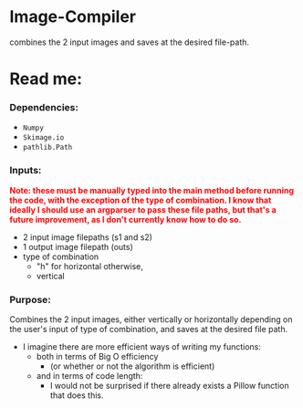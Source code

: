 # Image-Compiler
combines the 2 input images and saves at the desired file-path.

# Read me:

### Dependencies:
- `Numpy`
- `Skimage.io` 
- `pathlib.Path`

### Inputs:
<p style="color:red; font-weight:bold;">Note: these must be manually typed into the main method before running the code, with the exception of the type of combination. I know that ideally I should use an argparser to pass these file paths, but that's a future improvement, as I don't currently know how to do so.</p>

- 2 input image filepaths (s1 and s2)
- 1 output image filepath (outs)
- type of combination
  - "h" for horizontal otherwise,
  - vertical

### Purpose:
Combines the 2 input images, either vertically or horizontally depending on the user's input of type of combination, and saves at the desired file path. 

- I imagine there are more efficient ways of writing my functions:
   - both in terms of Big O efficiency 
     - (or whether or not the algorithm is efficient) 
   - and in terms of code length:
     - I would not be surprised if there already exists a Pillow function that does this. 

